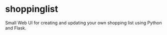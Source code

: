 # shoppinglist
Small Web UI for creating and updating your own shopping list using Python and Flask.



